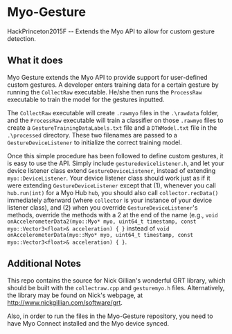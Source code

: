 # Myo-Gesture
HackPrinceton2015F -- Extends the Myo API to allow for custom gesture detection.

## What it does
Myo Gesture extends the Myo API to provide support for user-defined custom gestures. A developer enters training data for a certain gesture by running the `CollectRaw` executable. He/she then runs the `ProcessRaw` executable to train the model for the gestures inputted.

The `CollectRaw` executable will create `.rawmyo` files in the `.\rawdata` folder, and the `ProcessRaw` executable will train a classifier on those `.rawmyo` files to create a `GestureTrainingDataLabels.txt` file and a `DTWModel.txt` file in the `.\processed` directory. These two filenames are passed to a `GestureDeviceListener` to initialize the correct training model.

Once this simple procedure has been followed to define custom gestures, it is easy to use the API. Simply include `gesturedevicelistener.h`, and let your device listener class extend `GestureDeviceListener`, instead of extending `myo::DeviceListener`. Your device listener class should work just as if it were extending `GestureDeviceListener` except that (1), whenever you call `hub.run(int)` for a Myo Hub `hub`, you should also call `collector.recData()` immediately afterward (where `collector` is your instance of your device listener class), and (2) when you override `GestureDeviceListener`'s methods, override the methods with a 2 at the end of the name (e.g., `void onAccelerometerData2(myo::Myo* myo, uint64_t timestamp, const myo::Vector3<float>& acceleration) { }` instead of `void onAccelerometerData(myo::Myo* myo, uint64_t timestamp, const myo::Vector3<float>& acceleration) { }`.

## Additional Notes
This repo contains the source for Nick Gillian's wonderful GRT library, which should be built with the `collectraw.cpp` and `gesturemyo.h` files. Alternatively, the library may be found on Nick's webpage, at http://www.nickgillian.com/software/grt.

Also, in order to run the files in the Myo-Gesture repository, you need to have Myo Connect installed and the Myo device synced.

